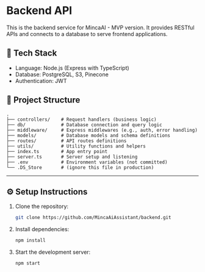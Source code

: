 # Backend API

This is the backend service for MincaAI - MVP version. It provides RESTful APIs and connects to a database to serve frontend applications.

## 🚀 Tech Stack

- Language: Node.js (Express with TypeScript)
- Database: PostgreSQL, S3, Pinecone
- Authentication: JWT

## 📂 Project Structure

```plaintext
.
├── controllers/    # Request handlers (business logic)
├── db/             # Database connection and query logic
├── middleware/     # Express middlewares (e.g., auth, error handling)
├── models/         # Database models and schema definitions
├── routes/         # API routes definitions
├── utils/          # Utility functions and helpers
├── index.ts        # App entry point
├── server.ts       # Server setup and listening
├── .env            # Environment variables (not committed)
└── .DS_Store       # (ignore this file in production)
```

---

## ⚙️ Setup Instructions

1. Clone the repository:

   ```sh
   git clone https://github.com/MincaAiAssistant/backend.git
   ```

2. Install dependencies:

   ```sh
   npm install
   ```

3. Start the development server:

   ```sh
   npm start
   ```
